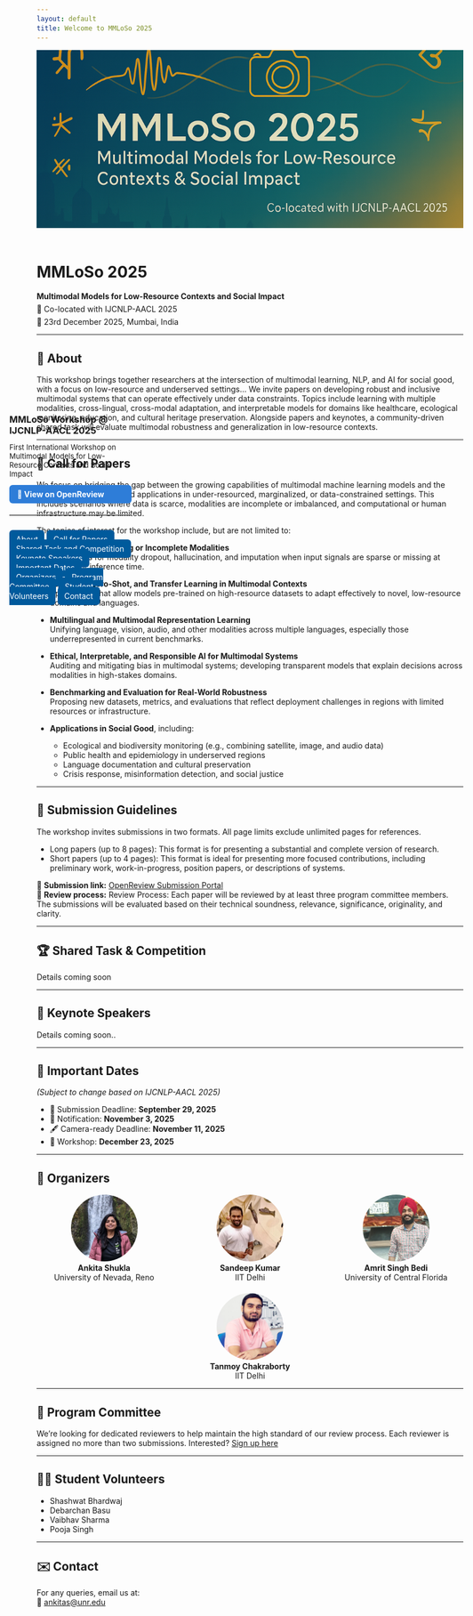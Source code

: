 ```yaml
---
layout: default  
title: Welcome to MMLoSo 2025  
---
```

<!-- ▶️  Banner goes right after the front-matter block ◀️ -->
<img src="/assets/img/banner.png"
     alt="MMLoSo 2025 Workshop Banner"
     style="width:100%;max-height:320px;object-fit:cover;margin-bottom:20px;">



<!-- Sticky Left Nav -->
<div style="
  position: fixed;
  top: 20%;
  left: 20px;
  width: 220px;
  display: flex;
  flex-direction: column;
  gap: 12px;
  z-index: 1000;
">
  <h3 style="margin: 0;">MMLoSo Workshop @ IJCNLP-AACL 2025</h3>
  <p style="font-size: 13px; margin: 0;">
    First International Workshop on<br>
    Multimodal Models for Low-Resource Contexts and Social Impact
  </p>
  <a href="https://openreview.net/group?id=aclweb.org/AACL-IJCNLP/2025/Workshop/MMLoSo&referrer=%5BHomepage%5D(%2F)#tab-recent-activity" 
     target="_blank"
     style="background-color: #2e7dd8; color: white; padding: 8px 14px;
            border-radius: 6px; text-decoration: none;
            font-weight: bold; font-size: 14px;">
    🔗 View on OpenReview
  </a>

  <hr style="width: 100%; border: 0; border-top: 1px solid #ccc; margin: 8px 0;">
  
  <a href="#about" style="padding: 8px 12px; background-color: #005a9c; color: white; border-radius: 6px; text-decoration: none;">About</a>
  <a href="#cfp" style="padding: 8px 12px; background-color: #005a9c; color: white; border-radius: 6px; text-decoration: none;">Call for Papers</a>
  <a href="#task" style="padding: 8px 12px; background-color: #005a9c; color: white; border-radius: 6px; text-decoration: none;">Shared Task and Competition</a>
  <a href="#keynotes" style="padding: 8px 12px; background-color: #005a9c; color: white; border-radius: 6px; text-decoration: none;">Keynote Speakers</a>
  <a href="#dates" style="padding: 8px 12px; background-color: #005a9c; color: white; border-radius: 6px; text-decoration: none;">Important Dates</a>
  <a href="#organizers" style="padding: 8px 12px; background-color: #005a9c; color: white; border-radius: 6px; text-decoration: none;">Organizers</a>
  <a href="#pc" style="padding: 8px 12px; background-color: #005a9c; color: white; border-radius: 6px; text-decoration: none;">Program Committee</a>
  <a href="#volunteers" style="padding: 8px 12px; background-color: #005a9c; color: white; border-radius: 6px; text-decoration: none;">Student Volunteers</a>
  <a href="#contact" style="padding: 8px 12px; background-color: #005a9c; color: white; border-radius: 6px; text-decoration: none;">Contact</a>
</div>

<style>
body {
  max-width: 80%;
  margin-left: 2%;
  margin-right: 2%;
}

.wrapper {
  max-width: 900px;
  margin-left: auto;
  margin-right: auto;
}
</style>

<div class="wrapper">

<h1 id="mm">MMLoSo 2025</h1>
<p style="margin: 0 0 6px 0;"><strong>Multimodal Models for Low-Resource Contexts and Social Impact</strong></p>
<p style="margin: 0 0 6px 0;">📍 Co-located with IJCNLP-AACL 2025</p>
<p style="margin: 0;">📅 23rd December 2025, Mumbai, India</p>

</div>

---

## 📖 <a id="about"></a> About

This workshop brings together researchers at the intersection of multimodal learning, NLP, and AI for social good, with a focus on low-resource and underserved settings...
We invite papers on developing robust and inclusive multimodal systems that can operate effectively under data constraints. Topics include learning with multiple modalities, cross-lingual, cross-modal adaptation, and interpretable models for domains like healthcare, ecological monitoring, education, and cultural heritage preservation. Alongside papers and keynotes, a community-driven shared task will evaluate multimodal robustness and generalization in low-resource contexts.

---

## 📢 <a id="cfp"></a> Call for Papers

We focus on bridging the gap between the growing capabilities of multimodal machine learning models and the urgent needs of real-world applications in under-resourced, marginalized, or data-constrained settings. This includes scenarios where data is scarce, modalities are incomplete or imbalanced, and computational or human infrastructure may be limited.

The topics of interest for the workshop include, but are not limited to:

- **Learning with Missing or Incomplete Modalities**  
  Techniques for modality dropout, hallucination, and imputation when input signals are sparse or missing at training or inference time.

- **Few-Shot, Zero-Shot, and Transfer Learning in Multimodal Contexts**  
  Approaches that allow models pre-trained on high-resource datasets to adapt effectively to novel, low-resource domains and languages.

- **Multilingual and Multimodal Representation Learning**  
  Unifying language, vision, audio, and other modalities across multiple languages, especially those underrepresented in current benchmarks.

- **Ethical, Interpretable, and Responsible AI for Multimodal Systems**  
  Auditing and mitigating bias in multimodal systems; developing transparent models that explain decisions across modalities in high-stakes domains.

- **Benchmarking and Evaluation for Real-World Robustness**  
  Proposing new datasets, metrics, and evaluations that reflect deployment challenges in regions with limited resources or infrastructure.

- **Applications in Social Good**, including:
  - Ecological and biodiversity monitoring (e.g., combining satellite, image, and audio data)
  - Public health and epidemiology in underserved regions
  - Language documentation and cultural preservation
  - Crisis response, misinformation detection, and social justice  

---
## 📝 <a id="guidelines"></a> Submission Guidelines

The workshop invites submissions in two formats. All page limits exclude unlimited pages for references.
 - Long papers (up to 8 pages):
    This format is for presenting a substantial and complete version of research.
 - Short papers (up to 4 pages):
    This format is ideal for presenting more focused contributions, including preliminary work, work-in-progress, position papers, or descriptions of systems.

📅 **Submission link:** [OpenReview Submission Portal](https://openreview.net/group?id=aclweb.org/AACL-IJCNLP/2025/Workshop/MMLoSo)  
📑 **Review process:** Review Process: Each paper will be reviewed by at least three program committee members. The submissions will be evaluated based on their technical soundness, relevance, significance, originality, and clarity.

---

## 🏆 <a id="task"></a> Shared Task & Competition  
Details coming soon 

---
## 🎤 <a id="keynotes"></a> Keynote Speakers    

Details coming soon..
 
---

## 📅 <a id="dates"></a> Important Dates  
*(Subject to change based on IJCNLP-AACL 2025)*

- 📝 Submission Deadline: **September 29, 2025**  
- 📢 Notification: **November 3, 2025**  
- 🖋 Camera-ready Deadline: **November 11, 2025**  
- 📍 Workshop:  **December 23, 2025**

---

## 👥 <a id="organizers"></a> Organizers

<div style="display: flex; flex-wrap: wrap; gap: 20px;">
  <div style="flex: 1; min-width: 200px; text-align: center;">
    <img src="/assets/img/ankita.jpeg" alt="Ankita Shukla" style="width:120px; height:120px; object-fit: cover; border-radius: 50%;"><br>
    <strong>Ankita Shukla</strong><br>
    University of Nevada, Reno
  </div>
  <div style="flex: 1; min-width: 200px; text-align: center;">
    <img src="/assets/img/sandeep.png" alt="Sandeep Kumar" style="width:120px; height:120px; object-fit: cover; border-radius: 50%;"><br>
    <strong>Sandeep Kumar</strong><br>
    IIT Delhi
  </div>
  <div style="flex: 1; min-width: 200px; text-align: center;">
    <img src="/assets/img/amrit.jpg" alt="Amrit Singh Bedi" style="width:120px; height:120px; object-fit: cover; border-radius: 50%;"><br>
    <strong>Amrit Singh Bedi</strong><br>
    University of Central Florida
  </div>
  <div style="flex: 1; min-width: 200px; text-align: center;">
    <img src="/assets/img/tanmoy.png" alt="Tanmoy Chakraborty" style="width:120px; height:120px; object-fit: cover; border-radius: 50%;"><br>
    <strong>Tanmoy Chakraborty</strong><br>
    IIT Delhi
  </div>
</div>

---
## 📝 <a id="pc"></a> Program Committee 

We’re looking for dedicated reviewers to help maintain the high standard of our review process. Each reviewer is assigned no more than two submissions. 
Interested? [Sign up here](https://docs.google.com/forms/d/e/1FAIpQLScknm1maEyFuSNxqDqzWcYkaIOwbQbVigPzNwFJPzl-c15miw/viewform?usp=header)

---
## 🙋‍♀️ <a id="volunteers"></a> Student Volunteers
  - Shashwat Bhardwaj 
  - Debarchan Basu
  - Vaibhav Sharma
  - Pooja Singh
--- 
## ✉️ <a id="contact"></a> Contact

For any queries, email us at:  
📧 [ankitas@unr.edu](mailto:ankitas@unr.edu)


